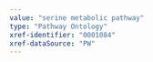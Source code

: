 ```yaml
---
value: "serine metabolic pathway"
type: "Pathway Ontology"
xref-identifier: "0001084"
xref-dataSource: "PW"
---
```

